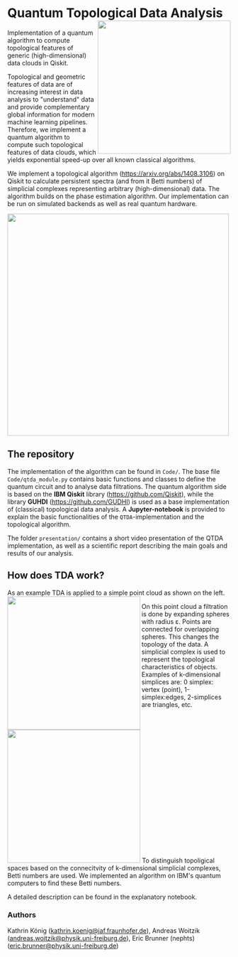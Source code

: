 # Quantum Topological Data Analysis <img width=300 align="right" src="https://user-images.githubusercontent.com/67575757/116423376-eba89780-a840-11eb-843d-00e75ad735bc.jpg">
Implementation of a quantum algorithm to compute topological features of generic (high-dimensional) data clouds in Qiskit.

Topological and geometric features of data are of increasing interest in data analysis to "understand" data and provide complementary global information for modern machine learning pipelines. Therefore, we implement a quantum algorithm to compute such topological features of data clouds, which yields exponential speed-up over all known classical algorithms.

We implement a topological algorithm (https://arxiv.org/abs/1408.3106) on Qiskit to calculate persistent spectra (and from it Betti numbers) of simplicial complexes representing arbitrary (high-dimensional) data. The algorithm builds on the phase estimation algorithm. Our implementation can be run on simulated backends as well as real quantum hardware.

<img width=500 src="https://user-images.githubusercontent.com/67575757/119673446-a4abc300-be3b-11eb-9e98-e7a26e5fc358.png">

## The repository
The implementation of the algorithm can be found in `Code/`. The base file `Code/qtda_module.py` contains basic functions and classes to define the quantum circuit and to analyse data filtrations. The quantum algorithm side is based on the **IBM Qiskit** library (https://github.com/Qiskit), while the library **GUHDI** (https://github.com/GUDHI) is used as a base implementation of (classical) topological data analysis. A **Jupyter-notebook** is provided to explain the basic functionalities of the `QTDA`-implementation and the topological algorithm.

The folder `presentation/` contains a short video presentation of the QTDA implementation, as well as a scientific report describing the main goals and results of our analysis.

## How does TDA work?
As an example TDA is applied to a simple point cloud as shown on the left.
<img width=300 align="left" src="https://user-images.githubusercontent.com/67575757/120495928-6d9a5c00-c3bd-11eb-9dd7-bd660139f6f1.png">

On this point cloud a filtration is done by expanding spheres with radius ε. Points are connected for overlapping spheres. This changes the topology of the data. A simplicial complex is used to represent the topological characteristics of objects. Examples of k-dimensional simplices are: 0 simplex: vertex (point), 1-simplex:edges, 2-simplices are triangles, etc.
<img width=300  src="https://user-images.githubusercontent.com/67575757/120644603-cf1f0100-c477-11eb-97df-68fe2d9dc6fe.png">
To distinguish topoligical spaces based on the connecitvity of k-dimensional simplicial complexes, Betti numbers are used.
We implemented an algorithm on IBM's quantum computers to find these Betti numbers.

A detailed description can be found in the explanatory notebook.

### Authors

Kathrin König (kathrin.koenig@iaf.fraunhofer.de), Andreas Woitzik (andreas.woitzik@physik.uni-freiburg.de), Eric Brunner (nephts) (eric.brunner@physik.uni-freiburg.de)

